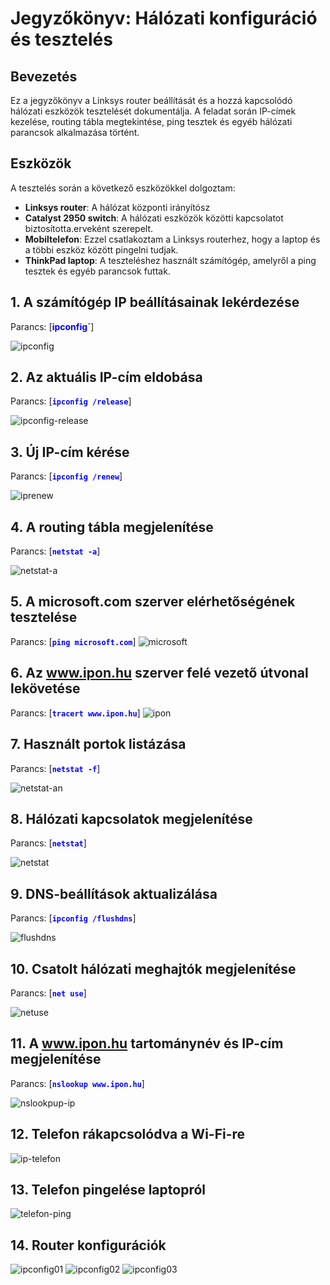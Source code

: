 # Jegyzőkönyv: Hálózati konfiguráció és tesztelés

## Bevezetés

Ez a jegyzőkönyv a Linksys router beállítását és a hozzá kapcsolódó hálózati eszközök tesztelését dokumentálja. A feladat során IP-címek kezelése, routing tábla megtekintése, ping tesztek és egyéb hálózati parancsok alkalmazása történt.




## Eszközök
A tesztelés során a következő eszközökkel dolgoztam:
- **Linksys router**: A hálózat központi irányítósz
- **Catalyst 2950 switch**: A hálózati eszközök közötti kapcsolatot biztosította.erveként szerepelt.
- **Mobiltelefon**: Ezzel csatlakoztam a Linksys routerhez, hogy a laptop és a többi eszköz között pingelni tudjak.
- **ThinkPad laptop**: A teszteléshez használt számítógép, amelyről a ping tesztek és egyéb parancsok futtak.
  
## 1. A számítógép IP beállításainak lekérdezése
Parancs: [<span style="color: blue; font-weight: bold;">ipconfig`</span>]

![ipconfig](https://github.com/user-attachments/assets/b7428cb1-9ced-4501-8741-fca4f0b760b9)


## 2. Az aktuális IP-cím eldobása
Parancs: [<span style="color: blue; font-weight: bold;">`ipconfig /release`</span>]

![ipconfig-release](https://github.com/user-attachments/assets/956a0833-6965-48e5-939a-1e3ffce41234)

## 3. Új IP-cím kérése
Parancs: [<span style="color: blue; font-weight: bold;">`ipconfig /renew`</span>]

![iprenew](https://github.com/user-attachments/assets/2a9aa41a-58ee-43ea-9ce2-cd4f21bbfae8)


## 4. A routing tábla megjelenítése
Parancs: [<span style="color: blue; font-weight: bold;">`netstat -a`</span>]

![netstat-a](https://github.com/user-attachments/assets/03b46189-a225-438f-853e-0408ac570a68)


## 5. A microsoft.com szerver elérhetőségének tesztelése
Parancs: [<span style="color: blue; font-weight: bold;">`ping microsoft.com`</span>]
![microsoft](https://github.com/user-attachments/assets/7655731f-188f-4121-a056-47ac3f161cf0)


## 6. Az www.ipon.hu szerver felé vezető útvonal lekövetése
Parancs: [<span style="color: blue; font-weight: bold;">`tracert www.ipon.hu`</span>]
![ipon](https://github.com/user-attachments/assets/3c9d749b-0633-4859-ab3d-23c6e5a77bfa)


## 7. Használt portok listázása
Parancs: [<span style="color: blue; font-weight: bold;">`netstat -f`</span>]

![netstat-an](https://github.com/user-attachments/assets/53112123-18cd-4d5d-9ac8-52afe4e053af)


## 8. Hálózati kapcsolatok megjelenítése
Parancs: [<span style="color: blue; font-weight: bold;">`netstat`</span>]

![netstat](https://github.com/user-attachments/assets/e0eacd81-ae8a-4e3e-877f-f10accce9544)


## 9. DNS-beállítások aktualizálása
Parancs: [<span style="color: blue; font-weight: bold;">`ipconfig /flushdns`</span>]

![flushdns](https://github.com/user-attachments/assets/f4716a5a-b0fc-4b65-bb03-1e1bd89438b6)

## 10. Csatolt hálózati meghajtók megjelenítése
Parancs: [<span style="color: blue; font-weight: bold;">`net use`</span>]

![netuse](https://github.com/user-attachments/assets/86297e9f-c176-48e4-bf32-f1f7a8519a92)

## 11. A www.ipon.hu tartománynév és IP-cím megjelenítése
Parancs: [<span style="color: blue; font-weight: bold;">`nslookup www.ipon.hu`</span>]

![nslookpup-ip](https://github.com/user-attachments/assets/27eda2c6-eb41-47b1-accc-ed797fb96dfd)


## 12. Telefon rákapcsolódva a Wi-Fi-re

![ip-telefon](https://github.com/user-attachments/assets/00f5fbe6-64cb-443e-9036-3c5853d2f0cc)


## 13. Telefon pingelése laptopról

![telefon-ping](https://github.com/user-attachments/assets/f47026b3-27da-4f73-989f-995e4ca93c0c)


## 14. Router konfigurációk

![ipconfig01](https://github.com/user-attachments/assets/65ce858d-4024-4b9f-a8c5-6c4d0c1c6348)
![ipconfig02](https://github.com/user-attachments/assets/4f4501cc-c52a-4dba-ba54-16697f25cb65)
![ipconfig03](https://github.com/user-attachments/assets/77a719e9-63c8-4a6b-9d63-1c7978adf6df)
